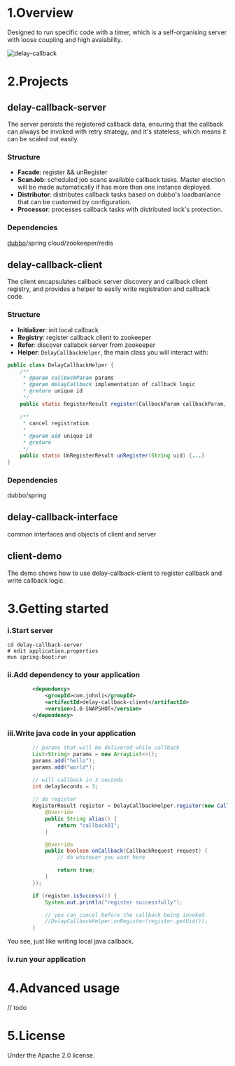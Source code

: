 
# 1.Overview

Designed to run specific code with a timer, which is a self-organising server with loose coupling and high avaiability.

![delay-callback](https://user-images.githubusercontent.com/1615053/45608444-715ae880-ba85-11e8-8484-22494f1259a2.png)

# 2.Projects
## delay-callback-server
The server persists the registered callback data, ensuring that the callback can always be invoked with retry strategy, and it's stateless, which means it can be scaled out easily.


### Structure
- **Facade**: register && unRegister
- **ScanJob**: scheduled job scans available callback tasks. Master election will be made automatically if has more than one instance deployed.
- **Distributor**: distributes callback tasks based on dubbo's loadbanlance that can be customed by configuration. 
- **Processor**: processes callback tasks with distributed lock's protection.


### Dependencies
[dubbo](http://dubbo.apache.org/en-us)/spring cloud/zookeeper/redis

## delay-callback-client
The client encapsulates callback server discovery and callback client registry, and provides a helper to easily write registration and callback code.

### Structure

- **Initializer**: init local callback 
- **Registry**: register callback client to zookeeper
- **Refer**: discover callabck server from zookeeper
- **Helper**: ```DelayCallbackHelper```, the main class you will interact with:
```java
public class DelayCallbackHelper {
    /**
     * @param callbackParam params
     * @param delayCallback implementation of callback logic
     * @return unique id
     */
    public static RegisterResult register(CallbackParam callbackParam, DelayCallback delayCallback) {...}

    /**
     * cancel registration
     *
     * @param uid unique id
     * @return
     */
    public static UnRegisterResult unRegister(String uid) {...}
}

```

### Dependencies
dubbo/spring

## delay-callback-interface
common interfaces and objects of client and server

## client-demo
The demo shows how to use delay-callback-client to register callback and write callback logic.

# 3.Getting started
### i.Start server
```
cd delay-callback-server
# edit application.properties
mvn spring-boot:run
```

### ii.Add dependency to your application
```xml
        <dependency>
            <groupId>com.johnli</groupId>
            <artifactId>delay-callback-client</artifactId>
            <version>1.0-SNAPSHOT</version>
        </dependency>
```
### iii.Write java code in your application
```java
        // params that will be delivered while callback
        List<String> params = new ArrayList<>();
        params.add("hello");
        params.add("world");

        // will callback in 3 seconds
        int delaySeconds = 3;
        
        // do register
        RegisterResult register = DelayCallbackHelper.register(new CallbackParam(params, delaySeconds), new DelayCallback() {
            @Override
            public String alias() {
                return "callback01";
            }

            @Override
            public boolean onCallback(CallbackRequest request) {
                // do whatever you want here

                return true;
            }
        });

        if (register.isSuccess()) {
            System.out.println("register successfully");

            // you can cancel before the callback being invoked.
            //DelayCallbackHelper.unRegister(register.getUid());
        }
```
You see, just like writing local java callback.

### iv.run your application

# 4.Advanced usage
// todo

# 5.License
Under the Apache 2.0 license.
